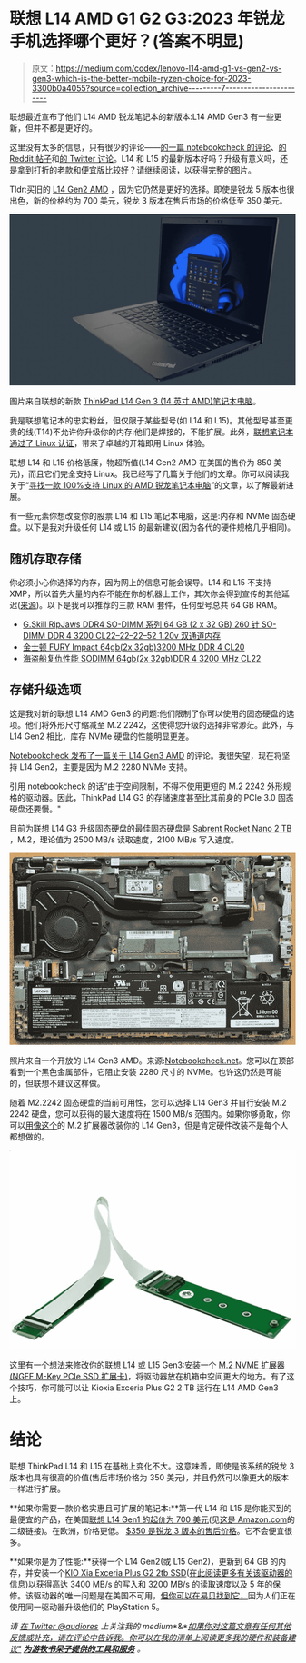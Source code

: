 # 联想 L14 AMD G1 G2 G3:2023 年锐龙手机选择哪个更好？(答案不明显)

> 原文：<https://medium.com/codex/lenovo-l14-amd-g1-vs-gen2-vs-gen3-which-is-the-better-mobile-ryzen-choice-for-2023-3300b0a4055?source=collection_archive---------7----------------------->

联想最近宣布了他们 L14 AMD 锐龙笔记本的新版本:L14 AMD Gen3 有一些更新，但并不都是更好的。

这里没有太多的信息，只有很少的评论——[的一篇 notebookcheck 的评论](https://www.notebookcheck.net/Lenovo-ThinkPad-L14-G3-AMD-laptop-review-Long-battery-life-plus-AMD-power.662866.0.html)、[的 Reddit 帖子](https://www.reddit.com/r/AMDLaptops/comments/xsxfnh/lenovo_thinkpad_l14_gen3_amd_21c5_21c6_pcie_40/)和[的 Twitter 讨论](https://twitter.com/audiores/status/1575514474437550082)。L14 和 L15 的最新版本好吗？升级有意义吗，还是拿到打折的老款和便宜版比较好？请继续阅读，以获得完整的图片。

Tldr:买旧的 [L14 Gen2 AMD](https://www.lenovo.com/us/en/p/laptops/thinkpad/thinkpadl/l14-amd-g2/22tpl14l4a2) ，因为它仍然是更好的选择。即使是锐龙 5 版本也很出色，新的价格约为 700 美元，锐龙 3 版本在售后市场的价格低至 350 美元。

![](img/94d06e1a23215859a774221d10e32dae.png)

图片来自联想的新款 [ThinkPad L14 Gen 3 (14 英寸 AMD)笔记本电脑](https://www.lenovo.com/us/en/p/laptops/thinkpad/thinkpadl/thinkpad-l14-gen-3-(14-inch-amd)/len101t0025?orgRef=https%253A%252F%252Fwww.google.com%252F)。

我是联想笔记本的忠实粉丝，但仅限于某些型号(如 L14 和 L15)。其他型号甚至更贵的线(T14)不允许你升级你的内存:他们是焊接的，不能扩展。此外，[联想笔记本通过了 Linux 认证](https://ubuntu.com/certified/laptops?vendor=Lenovo)，带来了卓越的开箱即用 Linux 体验。

联想 L14 和 L15 价格低廉，物超所值(L14 Gen2 AMD 在美国的售价为 850 美元)，而且它们完全支持 Linux。我已经写了几篇关于他们的文章。你可以阅读我关于“[寻找一款 100%支持 Linux 的 AMD 锐龙笔记本电脑](/swlh/the-quest-for-a-good-amd-ryzen-notebook-with-linux-support-winner-lenovo-thinkpad-l15-84a12edf510e)”的文章，以了解最新进展。

有一些元素你想改变你的股票 L14 和 L15 笔记本电脑，这是:内存和 NVMe 固态硬盘。以下是我对升级任何 L14 或 L15 的最新建议(因为各代的硬件规格几乎相同)。

## 随机存取存储

你必须小心你选择的内存，因为网上的信息可能会误导。L14 和 L15 不支持 XMP，所以首先大量的内存不能在你的机器上工作，其次你会得到宣传的其他延迟([来源](https://www.reddit.com/r/AMDLaptops/comments/j29rpt/what_ram_will_work_in_your_new_ryzen_4000_laptop/))。以下是我可以推荐的三款 RAM 套件，任何型号总共 64 GB RAM。

*   [G.Skill RipJaws DDR4 SO-DIMM 系列 64 GB (2 x 32 GB) 260 针 SO-DIMM DDR 4 3200 CL22–22–22–52 1.20v 双通道内存](https://amzn.to/3SsdyTc)
*   [金士顿 FURY Impact 64gb(2x 32gb)3200 MHz DDR 4 CL20](https://amzn.to/3D0vDBY)
*   [海盗船复仇性能 SODIMM 64gb(2x 32gb)DDR 4 3200 MHz CL22](https://amzn.to/3CYGFI6)

## 存储升级选项

这是我对新的联想 L14 AMD Gen3 的问题:他们限制了你可以使用的固态硬盘的选项。他们将外形尺寸缩减至 M.2 2242，这使得您升级的选择非常渺茫。此外，与 L14 Gen2 相比，库存 NVMe 硬盘的性能明显更差。

[Notebookcheck 发布了一篇关于 L14 Gen3 AMD](https://www.notebookcheck.net/Lenovo-ThinkPad-L14-G3-AMD-laptop-review-Long-battery-life-plus-AMD-power.662866.0.html) 的评论。我很失望，现在将坚持 L14 Gen2，主要是因为 M.2 2280 NVMe 支持。

引用 notebookcheck 的话“由于空间限制，不得不使用更短的 M.2 2242 外形规格的驱动器。因此，ThinkPad L14 G3 的存储速度甚至比其前身的 PCIe 3.0 固态硬盘还要慢。"

目前为联想 L14 G3 升级固态硬盘的最佳固态硬盘是 [Sabrent Rocket Nano 2 TB](https://amzn.to/3gLoZIx) ，M.2，理论值为 2500 MB/s 读取速度，2100 MB/s 写入速度。

![](img/4065ccc8e7ffd91ade5593ed491c80c0.png)

照片来自一个开放的 L14 Gen3 AMD。来源:[Notebookcheck.net](https://www.notebookcheck.net/Lenovo-ThinkPad-L14-G3-AMD-laptop-review-Long-battery-life-plus-AMD-power.662866.0.html)。您可以在顶部看到一个黑色金属部件，它阻止安装 2280 尺寸的 NVMe。也许这仍然是可能的，但联想不建议这样做。

随着 M2.2242 固态硬盘的当前可用性，您可以选择 L14 Gen3 并自行安装 M.2 2242 硬盘，您可以获得的最大速度将在 1500 MB/s 范围内。如果你够勇敢，你可以[用像这个](https://amzn.to/3TuG2Nl)的 M.2 扩展器改装你的 L14 Gen3，但是肯定硬件改装不是每个人都想做的。

![](img/72abcf962d7a6c535cfcde47de982f0d.png)

这里有一个想法来修改你的联想 L14 或 L15 Gen3:安装一个 [M.2 NVME 扩展器(NGFF M-Key PCIe SSD 扩展卡)](https://amzn.to/3TuG2Nl)，将驱动器放在机箱中空间更大的地方。有了这个技巧，你可能可以让 Kioxia Exceria Plus G2 2 TB 运行在 L14 AMD Gen3 上。

# 结论

联想 ThinkPad L14 和 L15 在基础上变化不大。这意味着，即使是该系统的锐龙 3 版本也具有很高的价值(售后市场价格为 350 美元)，并且仍然可以像更大的版本一样进行扩展。

**如果你需要一款价格实惠且可扩展的笔记本:**第一代 L14 和 L15 是你能买到的最便宜的产品，在美国[联想 L14 Gen1 的起价为 700 美元](https://ebay.us/SvMR3v)(见[这是 Amazon.com](https://amzn.to/3smb1iI)的二级链接)。在欧洲，价格更低。 [$350 是锐龙 3 版本的售后价格](https://ebay.us/GOOl18)。它不会便宜很多。

**如果你是为了性能:**获得一个 L14 Gen2(或 L15 Gen2)，更新到 64 GB 的内存，并安装一个[KIO Xia Exceria Plus G2 2tb SSD](https://amzn.to/3F7TUcc)([在此阅读更多有关该驱动器的信息](https://www.techpowerup.com/review/kioxia-exceria-plus-g2-2-tb/17.html))以获得高达 3400 MB/s 的写入和 3200 MB/s 的读取速度以及 5 年的保修。该驱动器的唯一问题是在美国不可用，[但你可以在易贝找到它，](https://ebay.us/URa7F1)因为人们正在使用同一驱动器升级他们的 PlayStation 5。

*请* [*在 Twitter @audiores*](http://opengears.medium.com/subscribe) *上关注我的 medium**&*[*如果你对这篇文章有任何其他反馈或补充，请在评论中告诉我。你可以在我的清单上阅读更多我的硬件和装备建议"*](https://twitter.com/audiores) [***为游牧书呆子提供的工具和服务***](https://github.com/z3cko/digital-services/blob/main/README.md) *。*